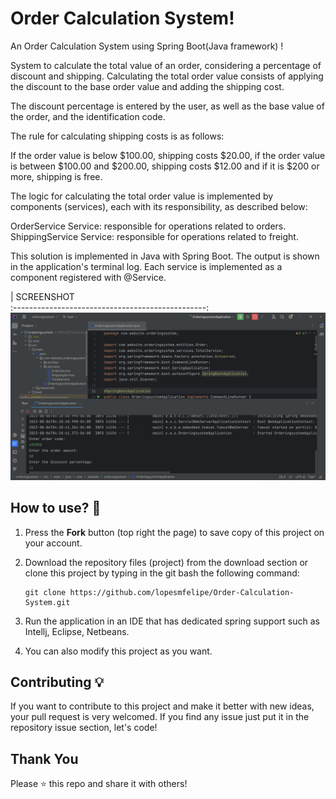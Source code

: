# Order Calculation System!

An Order Calculation System using Spring Boot(Java framework) !

System to calculate the total value of an order, considering a percentage of discount and shipping. Calculating the total order value consists of applying the discount to the base order value and adding the shipping cost.

The discount percentage is entered by the user, as well as the base value of the order, and the identification code.

The rule for calculating shipping costs is as follows:


If the order value is below $100.00, shipping costs $20.00, if the order value is between $100.00 and $200.00, shipping costs $12.00 and if it is $200 or more, shipping is free.


The logic for calculating the total order value is implemented by components (services), each with its responsibility, as described below:

OrderService Service: responsible for operations related to orders.
ShippingService Service: responsible for operations related to freight.

This solution is implemented in Java with Spring Boot. The output is shown in the application's terminal log. Each service is implemented as a component registered with @Service.


|               SCREENSHOT             
:------------------------------------------------:
 ![](project-screenshot/ordering_system.png)


## How to use? 🔌
1. Press the **Fork** button (top right the page) to save copy of this project on your account.

2. Download the repository files (project) from the download section or clone this project by typing in the git bash the following command:

       git clone https://github.com/lopesmfelipe/Order-Calculation-System.git
3. Run the application in an IDE that has dedicated spring support such as Intellj, Eclipse, Netbeans.
 
4. You can also modify this project as you want.


## Contributing 💡
If you want to contribute to this project and make it better with new ideas, your pull request is very welcomed.
If you find any issue just put it in the repository issue section, let's code!

## Thank You
Please ⭐️ this repo and share it with others!


